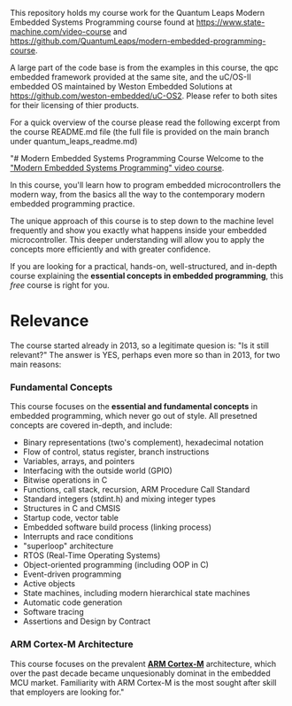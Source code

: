 This repository holds my course work for the Quantum Leaps Modern Embedded Systems Programming course found at https://www.state-machine.com/video-course and https://github.com/QuantumLeaps/modern-embedded-programming-course.

A large part of the code base is from the examples in this course, the qpc embedded framework provided at the same site, and the uC/OS-II embedded OS maintained by Weston Embedded Solutions at https://github.com/weston-embedded/uC-OS2.
Please refer to both sites for their licensing of thier products.

For a quick overview of the course please read the following excerpt from the course README.md file (the full file is provided on the main branch under quantum_leaps_readme.md)

"# Modern Embedded Systems Programming Course
Welcome to the ["Modern Embedded Systems Programming" video course](https://www.youtube.com/playlist?list=PLPW8O6W-1chwyTzI3BHwBLbGQoPFxPAPM).

In this course, you'll learn how to program embedded microcontrollers the modern way, from the basics all the way to the contemporary modern embedded programming practice.

The unique approach of this course is to step down to the machine level frequently and show you exactly what happens inside your embedded microcontroller. This deeper understanding will allow you to apply the concepts more efficiently and with greater confidence.

If you are looking for a practical, hands-on, well-structured, and in-depth course explaining the **essential concepts in embedded programming**, this *free* course is right for you.


# Relevance
The course started already in 2013, so a legitimate quesion is: "Is it still relevant?" The answer is YES, perhaps even more so than in 2013, for two main reasons:

### Fundamental Concepts
This course focuses on the **essential and fundamental concepts** in embedded programming, which never go out of style. All presetned concepts are covered in-depth, and include:
- Binary representations (two's complement), hexadecimal notation
- Flow of control, status register, branch instructions
- Variables, arrays, and pointers
- Interfacing with the outside world (GPIO)
- Bitwise operations in C
- Functions, call stack, recursion, ARM Procedure Call Standard
- Standard integers (stdint.h) and mixing integer types
- Structures in C and CMSIS
- Startup code, vector table
- Embedded software build process (linking process)
- Interrupts and race conditions
- "superloop" architecture
- RTOS (Real-Time Operating Systems)
- Object-oriented programming (including OOP in C)
- Event-driven programming
- Active objects
- State machines, including modern hierarchical state machines
- Automatic code generation
- Software tracing
- Assertions and Design by Contract

### ARM Cortex-M Architecture
This course focuses on the prevalent [<b>ARM Cortex-M</b>](https://www.state-machine.com/course/ARM-Cortex-M_for_beginners.pdf) architecture, which over the past decade became unquesionably dominat in the embedded MCU market. Familiarity with ARM Cortex-M is the most sought after skill that employers are looking for."
